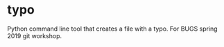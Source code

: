# typo
Python command line tool that creates a file with a typo. For BUGS spring 2019 git workshop.
